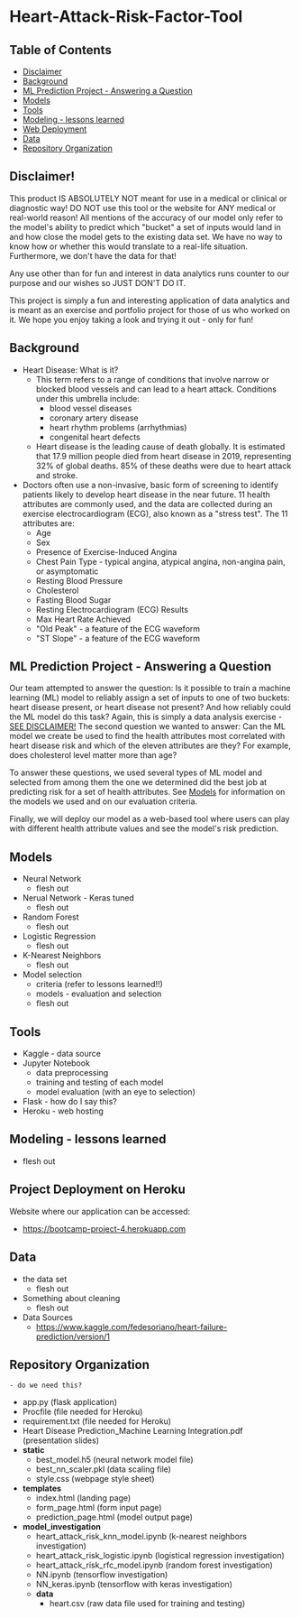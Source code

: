 # Heart-Attack-Risk-Factor-Tool

## Table of Contents
* [Disclaimer](#disclaimer)
* [Background](#background)
* [ML Prediction Project - Answering a Question](#ml-prediction-project---answering-a-question)
* [Models](#models)
* [Tools](#tools)
* [Modeling - lessons learned](#modeling---lessons-learned)
* [Web Deployment](#project-deployment-on-heroku)
* [Data](#data)
* [Repository Organization](#repository-organization)

## Disclaimer!
This product IS ABSOLUTELY NOT meant for use in a medical or clinical or diagnostic way! DO NOT use this tool or the website for ANY medical or real-world reason! All mentions of the accuracy of our model only refer to the model's ability to predict which "bucket" a set of inputs would land in and how close the model gets to the existing data set. We have no way to know how or whether this would translate to a real-life situation. Furthermore, we don't have the data for that! 

Any use other than for fun and interest in data analytics runs counter to our purpose and our wishes so JUST DON'T DO IT. 

This project is simply a fun and interesting application of data analytics and is meant as an exercise and portfolio project for those of us who worked on it. We hope you enjoy taking a look and trying it out - only for fun! 

## Background
* Heart Disease: What is it?
	* This term refers to a range of conditions that involve narrow or blocked blood vessels and can lead to a heart attack. Conditions under this umbrella include:
		* blood vessel diseases
		* coronary artery disease
		* heart rhythm problems (arrhythmias)
		* congenital heart defects
	* Heart disease is the leading cause of death globally. It is estimated that 17.9 million people died from heart disease in 2019, representing 32% of global deaths. 85% of these deaths were due to heart attack and stroke. 
* Doctors often use a non-invasive, basic form of screening to identify patients likely to develop heart disease in the near future. 11 health attributes are commonly used, and the data are collected during an exercise electrocardiogram (ECG), also known as a "stress test". The 11 attributes are:
	* Age
	* Sex
	* Presence of Exercise-Induced Angina
	* Chest Pain Type - typical angina, atypical angina, non-angina pain, or asymptomatic
	* Resting Blood Pressure
	* Cholesterol
	* Fasting Blood Sugar
	* Resting Electrocardiogram (ECG) Results
	* Max Heart Rate Achieved
	* "Old Peak" - a feature of the ECG waveform
	* "ST Slope" - a feature of the ECG waveform

## ML Prediction Project - Answering a Question
Our team attempted to answer the question: Is it possible to train a machine learning (ML) model to reliably assign a set of inputs to one of two buckets: heart disease present, or heart disease not present? And how reliably could the ML model do this task? Again, this is simply a data analysis exercise - [SEE DISCLAIMER!](#disclaimer)
The second question we wanted to answer: Can the ML model we create be used to find the health attributes most correlated with heart disease risk and which of the eleven attributes are they? For example, does cholesterol level matter more than age? 

To answer these questions, we used several types of ML model and selected from among them the one we determined did the best job at predicting risk for a set of health attributes. See [Models](#models) for information on the models we used and on our evaluation criteria. 

Finally, we will deploy our model as a web-based tool where users can play with different health attribute values and see the model's risk prediction. 

## Models
* Neural Network
	* flesh out
* Nerual Network - Keras tuned
	* flesh out
* Random Forest
	* flesh out
* Logistic Regression
	* flesh out
* K-Nearest Neighbors
	* flesh out 
* Model selection
	* criteria (refer to lessons learned!!)
	* models - evaluation and selection
	* flesh out

## Tools
* Kaggle - data source
* Jupyter Notebook
	* data preprocessing
	* training and testing of each model
	* model evaluation (with an eye to selection)
* Flask - how do I say this?
* Heroku - web hosting

## Modeling - lessons learned
* flesh out

## Project Deployment on Heroku
Website where our application can be accessed:
* https://bootcamp-project-4.herokuapp.com

## Data
* the data set
	* flesh out
* Something about cleaning
	* flesh out
* Data Sources 
	* https://www.kaggle.com/fedesoriano/heart-failure-prediction/version/1

## Repository Organization
	- do we need this?
* app.py (flask application)
* Procfile (file needed for Heroku)
* requirement.txt (file needed for Heroku)
* Heart Disease Prediction_Machine Learning Integration.pdf (presentation slides)
* **static**
	* best_model.h5 (neural network model file)
	* best_nn_scaler.pkl (data scaling file)
	* style.css (webpage style sheet)
* **templates**
	* index.html (landing page)
	* form_page.html (form input page)
	* prediction_page.html (model output page)
* **model_investigation**
	* heart_attack_risk_knn_model.ipynb (k-nearest neighbors investigation)
	* heart_attack_risk_logistic.ipynb (logistical regression investigation)
	* heart_attack_risk_rfc_model.ipynb (random forest investigation)
	* NN.ipynb (tensorflow investigation)
	* NN_keras.ipynb (tensorflow with keras investigation)
	* **data**
		* heart.csv (raw data file used for training and testing)

